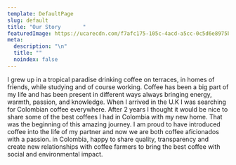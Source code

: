 ```yaml
---
template: DefaultPage
slug: default
title: "Our Story       "
featuredImage: https://ucarecdn.com/f7afc175-105c-4acd-a5cc-0c5d6e8975b7/
meta:
  description: "\n"
  title: ""
  noindex: false
---
```

I grew up in a tropical paradise drinking coffee on terraces, in homes of friends, while studying and of course working. Coffee has been a big part of my life and has been present in different ways always bringing energy, warmth, passion, and knowledge.  When I arrived in the U.K I was searching for Colombian coffee everywhere. After 2 years I thought it would be nice to share some of the best coffees I had in Colombia with my new home. That was the beginning of this amazing journey. 
I am proud to have introduced coffee into the life of my partner and now we are both coffee aficionados with a passion. in Colombia, happy to share quality,  transparency and create new relationships with coffee farmers to bring the best coffee with social and environmental impact.